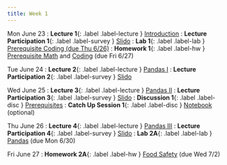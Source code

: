 ```yaml
---
title: Week 1
---
```


Mon June 23
: **Lecture 1**{: .label .label-lecture } [Introduction](lecture/lec01)
: **Lecture Participation 1**{: .label .label-survey } [Slido](https://app.sli.do/event/tAUrSvQdcrbpLWWbQJnepP)
: **Lab 1**{: .label .label-lab } [Prerequisite Coding (due Thu 6/26)](https://data100.datahub.berkeley.edu/hub/user-redirect/git-pull?repo=https%3A%2F%2Fgithub.com%2FDS-100%2Fsu25-student&branch=main&urlpath=lab%2Ftree%2Fsu25-student%2Flab%2Flab01%2Flab01.ipynb)
: **Homework 1**{: .label .label-hw } [Prerequisite Math](https://drive.google.com/file/d/1Md167EH3Kt0JP2BMqcZeT5Y26kf6kF3D/view?usp=sharing) and [Coding](https://data100.datahub.berkeley.edu/hub/user-redirect/git-pull?repo=https%3A%2F%2Fgithub.com%2FDS-100%2Fsu25-student&branch=main&urlpath=lab%2Ftree%2Fsu25-student%2Fhw%2Fhw01%2Fhw01.ipynb) (due Fri 6/27)

Tue June 24
: **Lecture 2**{: .label .label-lecture } [Pandas I](lecture/lec02)
: **Lecture Participation 2**{: .label .label-survey } [Slido](https://app.sli.do/event/pQrtDpqd5NDakKZxzjPUvk)

Wed June 25
: **Lecture 3**{: .label .label-lecture } [Pandas II](lecture/lec03)
: **Lecture Participation 3**{: .label .label-survey } [Slido](https://app.sli.do/event/tyV55aR4JPBW85NKtuPNfn)
: **Discussion 1**{: .label .label-disc } [Prerequisites](https://drive.google.com/file/d/1ZSFEXHRCbOhsk2V6C97vrGD_Fp04rKBy/view?usp=sharing)
: **Catch Up Session 1**{: .label .label-disc } [Notebook](https://data100.datahub.berkeley.edu/hub/user-redirect/git-pull?repo=https%3A%2F%2Fgithub.com%2FDS-100%2Fsu25-student&branch=main&urlpath=lab%2Ftree%2Fsu25-student%2Fdisc%2Fcatchup%2Fcatchup_1_su25.ipynb) (optional)

Thu June 26
: **Lecture 4**{: .label .label-lecture } [Pandas III](lecture/lec04)
: **Lecture Participation 4**{: .label .label-survey } [Slido](https://app.sli.do/event/vqtnftbE7GbL4kc66uZESN)
: **Lab 2A**{: .label .label-lab } [Pandas](https://data100.datahub.berkeley.edu/hub/user-redirect/git-pull?repo=https%3A%2F%2Fgithub.com%2FDS-100%2Fsu25-student&branch=main&urlpath=lab%2Ftree%2Fsu25-student%2Flab%2Flab02A%2Flab02A.ipynb) (due Mon 6/30)

Fri June 27
: **Homework 2A**{: .label .label-hw } [Food Safety](https://data100.datahub.berkeley.edu/hub/user-redirect/git-pull?repo=https%3A%2F%2Fgithub.com%2FDS-100%2Fsu25-student&branch=main&urlpath=lab%2Ftree%2Fsu25-student%2Fhw%2Fhw02A%2Fhw02A.ipynb) (due Wed 7/2)
